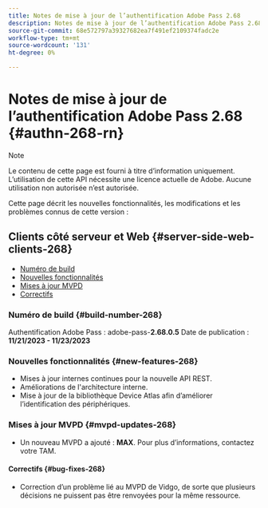 ```yaml
---
title: Notes de mise à jour de l’authentification Adobe Pass 2.68
description: Notes de mise à jour de l’authentification Adobe Pass 2.68
source-git-commit: 68e572797a39327682ea7f491ef2109374fadc2e
workflow-type: tm+mt
source-wordcount: '131'
ht-degree: 0%

---
```


# Notes de mise à jour de l’authentification Adobe Pass 2.68 {#authn-268-rn}

>[!NOTE]
>
>Le contenu de cette page est fourni à titre d’information uniquement. L’utilisation de cette API nécessite une licence actuelle de Adobe. Aucune utilisation non autorisée n’est autorisée.

Cette page décrit les nouvelles fonctionnalités, les modifications et les problèmes connus de cette version :

## Clients côté serveur et Web {#server-side-web-clients-268}

* [Numéro de build](#build-number-268)
* [Nouvelles fonctionnalités](#new-features-268)
* [Mises à jour MVPD](#mvpd-updates-268)
* [Correctifs](#bug-fixes-268)

### Numéro de build {#build-number-268}

Authentification Adobe Pass : adobe-pass-**2.68.0.5**
Date de publication : **11/21/2023 - 11/23/2023**

### Nouvelles fonctionnalités {#new-features-268}

* Mises à jour internes continues pour la nouvelle API REST.
* Améliorations de l&#39;architecture interne.
* Mise à jour de la bibliothèque Device Atlas afin d’améliorer l’identification des périphériques.

### Mises à jour MVPD {#mvpd-updates-268}

* Un nouveau MVPD a ajouté : **MAX**. Pour plus d’informations, contactez votre TAM.

#### Correctifs {#bug-fixes-268}

* Correction d’un problème lié au MVPD de Vidgo, de sorte que plusieurs décisions ne puissent pas être renvoyées pour la même ressource.
